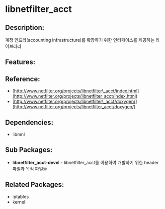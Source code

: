 # libnetfilter\_acct

## Description:

계정 인프라\(accounting infrastructure\)를 확장하기 위한 인터페이스를 제공하는 라이브러리

## Features:

## Reference:

* [http://www.netfilter.org/projects/libnetfilter\_acct/index.html](http://www.netfilter.org/projects/libnetfilter_acct/index.html)
* [http://www.netfilter.org/projects/libnetfilter\_acct/doxygen/](http://www.netfilter.org/projects/libnetfilter_acct/doxygen/)

## Dependencies:

* libmnl

## Sub Packages:

* **libnetfilter\_acct-devel** - libnetfilter\_acct를 이용하여 개발하기 위한 header 파일과 목적 파일들

## Related Packages:

* iptables
* kernel

